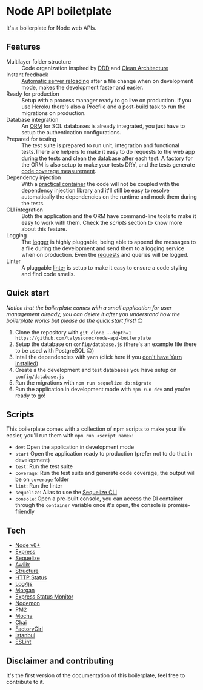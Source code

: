 # Node API boiletplate

It's a boilerplate for Node web APIs.

## Features

<dl>
  <dt>Multilayer folder structure</dt>
  <dd>
    Code organization inspired by <a href="http://dddcommunity.org/">DDD</a> and <a href="https://8thlight.com/blog/uncle-bob/2012/08/13/the-clean-architecture.html">Clean Architecture</a>
  </dd>

  <dt>Instant feedback</dt>
  <dd>
    <a href="https://www.npmjs.com/package/nodemon">Automatic server reloading</a> after a file change when on development mode, makes the development faster and easier.
  </dd>

  <dt>Ready for production</dt>
  <dd>
    Setup with a process manager ready to go live on production. If you use Heroku there's also a Procfile and a post-build task to run the migrations on production.
  </dd>

  <dt>Database integration</dt>
  <dd>
    An <a href="https://www.npmjs.com/package/sequelize">ORM</a> for SQL databases is already integrated, you just have to setup the authentication configurations.
  </dd>

  <dt>Prepared for testing</dt>
  <dd>
    The test suite is prepared to run unit, integration and functional tests.There are helpers to make it easy to do requests to the web app during the tests and clean the database after each test. A <a href="https://www.npmjs.com/package/factory-girl">factory</a> for the ORM is also setup to make your tests DRY, and the tests generate <a href="https://www.npmjs.com/package/istanbul">code coverage measurement</a>.
  </dd>

  <dt>Dependency injection</dt>
  <dd>
    With a <a href="https://www.npmjs.com/package/awilix">practical container</a> the code will not be coupled with the dependency injection library and it'll still be easy to resolve automatically the dependencies on the runtime and mock them during the tests.
  </dd>

  <dt>CLI integration</dt>
  <dd>
    Both the application and the ORM have command-line tools to make it easy to work with them. Check the <i>scripts</i> section to know more about this feature.
  </dd>

  <dt>Logging</dt>
  <dd>
    The <a href="https://www.npmjs.com/package/log4js">logger</a> is highly pluggable, being able to append the messages to a file during the development and send them to a logging service when on production. Even the <a href="https://www.npmjs.com/package/morgan">requests</a> and queries will be logged.
  </dd>

  <dt>Linter</dt>
  <dd>
    A pluggable <a href="https://www.npmjs.com/package/eslint">linter</a> is setup to make it easy to ensure a code styling and find code smells.
  </dd>
</dl>

## Quick start

_Notice that the boilerplate comes with a small application for user management already, you can delete it after you understand how the boilerplate works but please do the quick start first!_ 😊

1. Clone the repository with `git clone --depth=1 https://github.com/talyssonoc/node-api-boilerplate`
2. Setup the database on `config/database.js` (there's an example file there to be used with PostgreSQL 😉)
3. Intall the dependencies with `yarn` (click here if you [don't have Yarn installed](https://yarnpkg.com/docs/install))
4. Create a the development and test databases you have setup on `config/database.js`
5. Run the migrations with `npm run sequelize db:migrate`
6. Run the application in development mode with `npm run dev` and you're ready to go!

## Scripts

This boilerplate comes with a collection of npm scripts to make your life easier, you'll run them with `npm run <script name>`:

- `dev`: Open the application in development mode
- `start` Open the application ready to production (prefer not to do that in development) 
- `test`: Run the test suite
- `coverage`: Run the test suite and generate code coverage, the output will be on `coverage` folder
- `lint`: Run the linter
- `sequelize`: Alias to use the [Sequelize CLI](https://github.com/sequelize/cli)
- `console`: Open a pre-built console, you can access the DI container through the `container` variable once it's open, the console is promise-friendly 

## Tech

- [Node v6+](http://nodejs.org/)
- [Express](https://npmjs.com/package/express)
- [Sequelize](https://www.npmjs.com/package/sequelize)
- [Awilix](https://www.npmjs.com/package/awilix)
- [Structure](https://www.npmjs.com/package/structure)
- [HTTP Status](https://www.npmjs.com/package/http-status)
- [Log4js](https://www.npmjs.com/package/log4js)
- [Morgan](https://www.npmjs.com/package/morgan)
- [Express Status Monitor](https://www.npmjs.com/package/express-status-monitor)
- [Nodemon](https://www.npmjs.com/package/nodemon)
- [PM2](https://www.npmjs.com/package/pm2)
- [Mocha](https://www.npmjs.com/package/mocha)
- [Chai](https://www.npmjs.com/package/chai)
- [FactoryGirl](https://www.npmjs.com/package/factory-girl)
- [Istanbul](https://www.npmjs.com/package/istanbul)
- [ESLint](https://www.npmjs.com/package/eslint)

## Disclaimer and contributing

It's the first version of the documentation of this boilerplate, feel free to contribute to it.
